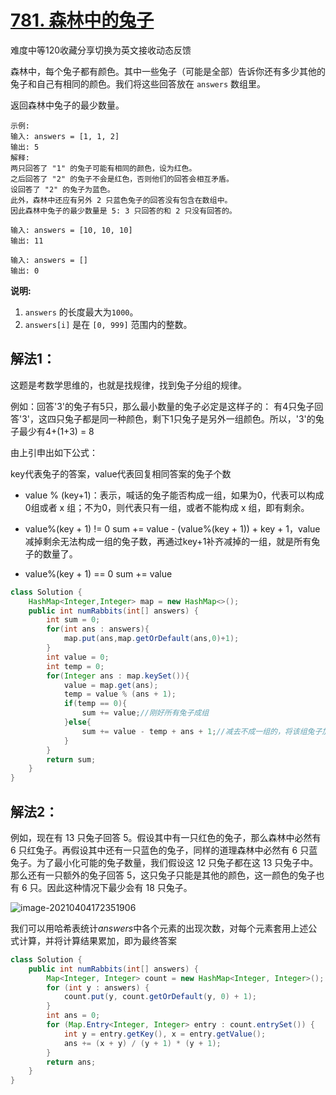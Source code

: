 # [781. 森林中的兔子](https://leetcode-cn.com/problems/rabbits-in-forest/)

难度中等120收藏分享切换为英文接收动态反馈

森林中，每个兔子都有颜色。其中一些兔子（可能是全部）告诉你还有多少其他的兔子和自己有相同的颜色。我们将这些回答放在 `answers` 数组里。

返回森林中兔子的最少数量。

```
示例:
输入: answers = [1, 1, 2]
输出: 5
解释:
两只回答了 "1" 的兔子可能有相同的颜色，设为红色。
之后回答了 "2" 的兔子不会是红色，否则他们的回答会相互矛盾。
设回答了 "2" 的兔子为蓝色。
此外，森林中还应有另外 2 只蓝色兔子的回答没有包含在数组中。
因此森林中兔子的最少数量是 5: 3 只回答的和 2 只没有回答的。

输入: answers = [10, 10, 10]
输出: 11

输入: answers = []
输出: 0
```

**说明:**

1. `answers` 的长度最大为`1000`。
2. `answers[i]` 是在 `[0, 999]` 范围内的整数。



## 解法1：

这题是考数学思维的，也就是找规律，找到兔子分组的规律。

例如：回答'3'的兔子有5只，那么最小数量的兔子必定是这样子的：
有4只兔子回答'3'，这四只兔子都是同一种颜色，剩下1只兔子是另外一组颜色。所以，'3'的兔子最少有4+(1+3) = 8

由上引申出如下公式：

key代表兔子的答案，value代表回复相同答案的兔子个数

- value % (key+1)：表示，喊话的兔子能否构成一组，如果为0，代表可以构成 0组或者 x 组；不为0，则代表只有一组，或者不能构成 x 组，即有剩余。

- value%(key + 1) != 0 sum += value - (value%(key + 1)) + key + 1，value减掉剩余无法构成一组的兔子数，再通过key+1补齐减掉的一组，就是所有兔子的数量了。
- value%(key + 1) == 0 sum += value



```java
class Solution {
    HashMap<Integer,Integer> map = new HashMap<>();
    public int numRabbits(int[] answers) {
        int sum = 0;
        for(int ans : answers){
            map.put(ans,map.getOrDefault(ans,0)+1);
        }
        int value = 0;
        int temp = 0;
        for(Integer ans : map.keySet()){
            value = map.get(ans);
            temp = value % (ans + 1);
            if(temp == 0){
                sum += value;//刚好所有兔子成组
            }else{
                sum += value - temp + ans + 1;//减去不成一组的，将该组兔子加满
            }
        }
        return sum;
    }
}
```

## 解法2：

例如，现在有 13 只兔子回答 5。假设其中有一只红色的兔子，那么森林中必然有 6 只红兔子。再假设其中还有一只蓝色的兔子，同样的道理森林中必然有 6 只蓝兔子。为了最小化可能的兔子数量，我们假设这 12 只兔子都在这 13 只兔子中。那么还有一只额外的兔子回答 5，这只兔子只能是其他的颜色，这一颜色的兔子也有 6 只。因此这种情况下最少会有 18 只兔子。

![image-20210404172351906](https://gitee.com/HappyBinbin/pcigo/raw/master/pic/20210404172351.png)

我们可以用哈希表统计*answers*中各个元素的出现次数，对每个元素套用上述公式计算，并将计算结果累加，即为最终答案

```java
class Solution {
    public int numRabbits(int[] answers) {
        Map<Integer, Integer> count = new HashMap<Integer, Integer>();
        for (int y : answers) {
            count.put(y, count.getOrDefault(y, 0) + 1);
        }
        int ans = 0;
        for (Map.Entry<Integer, Integer> entry : count.entrySet()) {
            int y = entry.getKey(), x = entry.getValue();
            ans += (x + y) / (y + 1) * (y + 1);
        }
        return ans;
    }
}
```

